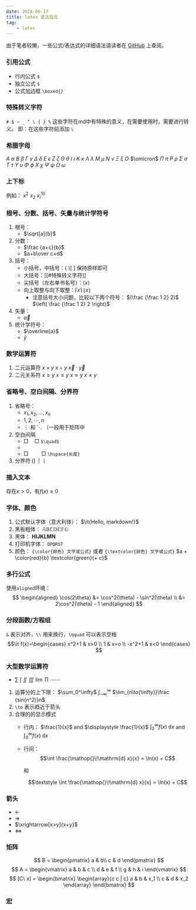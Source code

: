 ```yaml
---
date: 2024-06-17
title: latex 语法指北
tag: 
    - latex
---
```


由于笔者较懒，一些公式/表达式的详细语法请读者在 [GitHub](https://github.com/stuPETER12138/stuPETER12138.github.io/blob/main/hope_docs/studying/markdown/latex.md) 上查阅。

### 引用公式

- 行内公式 `$`
- 独立公式 `$`
- 公式加边框 `\boxed{}`

### 特殊转义字符

`# $ ~ _ ^ \ { } %` 这些字符在md中有特殊的意义，在需要使用时，需要进行转义。
即：在这些字符前添加 `\`

### 希腊字母

$A$ $\alpha$
$B$ $\beta$
$\Gamma$ $\gamma$
$\Delta$ $\delta$
$E$ $\epsilon$
$Z$ $\zeta$
$\Theta$ $\theta$
$I$ $\iota$
$K$ $\kappa$
$\Lambda$ $\lambda$
$M$ $\mu$
$N$ $\nu$
$\Xi$ $\xi$
$O$ $\omicron$
$\Pi$ $\pi$
$P$ $\rho$
$\Sigma$ $\sigma$
$T$ $\tau$
$\Upsilon$ $\upsilon$
$\Phi$ $\phi$
$X$ $\chi$
$\Psi$ $\psi$
$\Omega$ $\omega$

### 上下标

例如：
$x^2$
$x_2$
$x_i^{10}$

### 根号、分数、括号、矢量与统计学符号

1. 根号：
	- $\sqrt[a]{b}$
2. 分数：
	- $\frac {a+c}{b}$
	- $a+b\over c+d$
3. 括号：
	- 小括号，中括号：( )[ ]  保持原样即可
	- 大括号：[[#特殊转义字符]]
	- 尖括号（左右单书名号）：$\langle x \rangle$
	- 向上取整与向下取整：$\lceil x \rceil$ $\lfloor x \rfloor$ 
		- 注意括号大小问题，比较以下两个符号：
			$(\frac {\frac 1 2} 2)$
			$\left( \frac {\frac 1 2} 2 \right)$
 4. 矢量：
	 - $\vec{a}$
5. 统计学符号：
	- $\overline{a}$
	- $\widehat{y}$

### 数学运算符

1. 二元运算符
	$x \times y$
	$x \div y$
	$\vec{x} \cdot \vec{y}$
2. 二元关系符
	$x \ge y$
	$x \le y$
	$x \approx y$
	$x \ne y$

### 省略号、空白间隔、分界符

1. 省略号：
	- $x_1, x_2, \dots, x_n$
	- $1, 2, \cdots, n$
	- $\vdots$ 和 $\ddots$ （一般用于矩阵中
2. 空白间隔
	- $\Box \quad \Box$ `$\quad$` 
	- 
	- $\Box \hspace{1cm} \Box$ `\hspace{长度}`
1. 分界符
	$\lgroup \rgroup$ $\lmoustache \rmoustache$ 

### 插入文本

$\text{存在} x>0 \text{，有} f(x) \ge 0$

### 字体、颜色

1. 公式默认字体（意大利体）：
	$\it{Hello, markdown!}$
2. 黑板粗体：
	$\mathbb{ABCDEFG}$
3. 黑体：
	$\mathbf{HIJKLMN}$
4. 打印机字体：
	$\mathtt{OPQRST}$
5. 颜色：
	`{\color{颜色} 文字或公式}` 或者 `{\textcolor{颜色} 文字或公式}`
	$a + \color{red}{b} \textcolor{green}{+ c}$  

### 多行公式

使用`aligned`环境：
$$
\begin{aligned}
\cos(2\theta) &= \cos^2(\theta) - \sin^2(\theta) \\
&= 2\cos^2(\theta) - 1
\end{aligned}
$$

### 分段函数/方程组

`&` 表示对齐，`\\` 用来换行，`\qquad` 可以表示空格
$$\it
f(x)=\begin{cases}
x^2+1 & x>0 \\
1 & x=o \\
-x^2+1 & x<0
\end{cases}
$$

### 大型数学运算符

- $\sum$  $\int$  $\iint$  $\iiint$  $\lim$  $\prod$ $\cdots \cdots$ 
1. 运算分的上下限：
	$\sum_0^\infty$
	$\int_{-\infty}^{\infty}$
	$\lim_{n\to{\infty}}\frac {sin(n^2)}n$
2. `\to` 表示趋近于箭头
3. 合理的的显示模式
	- 行内： 
		$\frac{1}{x}$ and $\displaystyle \frac{1}{x}$
		$\int_0^{\infty} f(x) \mathop{}\!\mathrm{d} x$ and $\displaystyle \int_0^{\infty} f(x) \mathop{}\!\mathrm{d} x$

	- 行间：
		$$\int \frac{\mathop{}\!\mathrm{d} x}{x} = \ln(x) + C$$

		和

	    $$\textstyle \int \frac{\mathop{}\!\mathrm{d} x}{x} = \ln(x) + C$$


### 箭头

- $\leftarrow$
- $\Rightarrow$
- $\xrightarrow[x>y]{x+y}$
- $\Longleftrightarrow$

### 矩阵

$$
B = \begin{pmatrix}
a & b\\
c & d
\end{pmatrix}
$$
$$
A = \begin{vmatrix}
a & b & c \\
d & e & f \\
g & h & i
\end{vmatrix}
$$
$$
[C\ x] = \begin{bmatrix}
\begin{array}{c c | c}
a & b & x_1 \\
c & d & x_2
\end{array}
\end{bmatrix}
$$

### 宏
